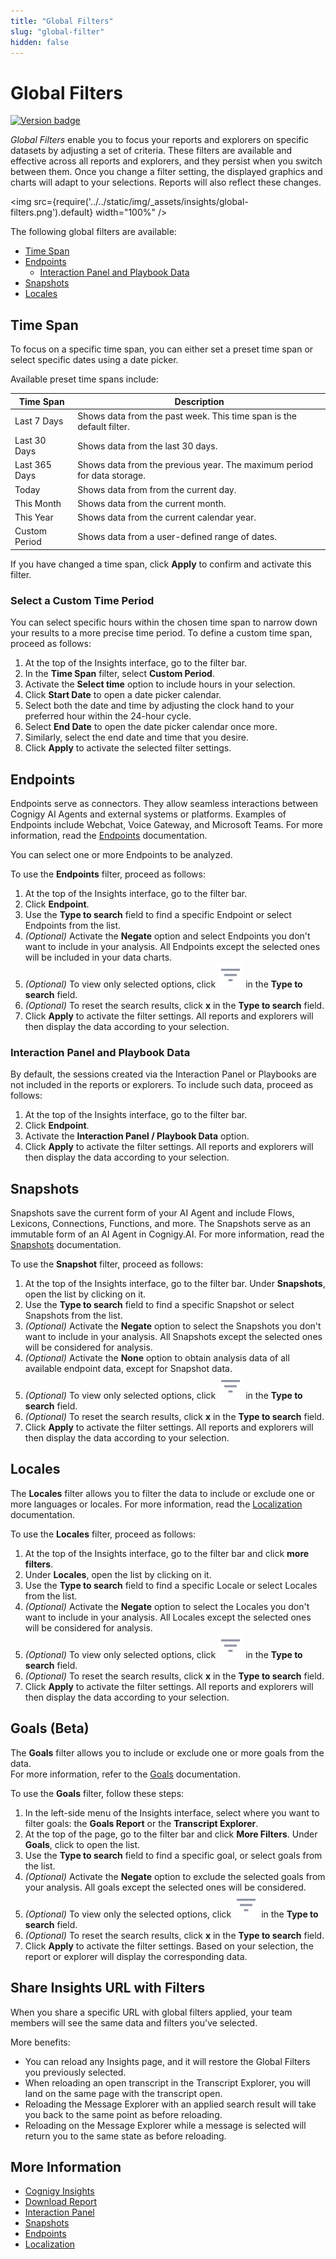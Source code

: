 ```yaml
---
title: "Global Filters" 
slug: "global-filter" 
hidden: false 
---
```


# Global Filters

<a href="Updated"><img src="https://img.shields.io/badge/Updated_in-v4.93-blue" alt="Version badge" /></a>

_Global Filters_ enable you to focus your reports and explorers on specific datasets by adjusting a set of criteria. These filters are available and effective across all reports and explorers, and they persist when you switch between them. Once you change a filter setting, the displayed graphics and charts will adapt to your selections. Reports will also reflect these changes.

<img src={require('../../static/img/_assets/insights/global-filters.png').default} width="100%" />

The following global filters are available:

- [Time Span](#time-span)
- [Endpoints](#endpoints)
    - [Interaction Panel and Playbook Data](#interaction-panel-and-playbook-data) 
- [Snapshots](#snapshots)
- [Locales](#locales)

## Time Span

To focus on a specific time span, you can either set a preset time span or select specific dates using a date picker.

Available preset time spans include:

| Time Span     | Description                                                             |
|---------------|-------------------------------------------------------------------------|
| Last 7 Days   | Shows data from the past week. This time span is the default filter.    |
| Last 30 Days  | Shows data from the last 30 days.                                       |
| Last 365 Days | Shows data from the previous year. The maximum period for data storage. |
| Today         | Shows data from from the current day.                                   |
| This Month    | Shows data from  the current month.                                     |
| This Year     | Shows data from the current calendar year.                              |
| Custom Period | Shows data from a user-defined range of dates.                          |

If you have changed a time span, click **Apply** to confirm and activate this filter.

### Select a Custom Time Period

You can select specific hours within the chosen time span to narrow down your results to a more precise time period.
To define a custom time span, proceed as follows:

1. At the top of the Insights interface, go to the filter bar.
2. In the **Time Span** filter, select **Custom Period**. 
3. Activate the **Select time** option to include hours in your selection. 
4. Click **Start Date** to open a date picker calendar. 
5. Select both the date and time by adjusting the clock hand to your preferred hour within the 24-hour cycle. 
6. Select **End Date** to open the date picker calendar once more. 
7. Similarly, select the end date and time that you desire. 
8. Click **Apply** to activate the selected filter settings.

## Endpoints

Endpoints serve as connectors. They allow seamless interactions between Cognigy AI Agents and external systems or platforms. Examples of Endpoints include Webchat, Voice Gateway, and Microsoft Teams.
For more information, read the [Endpoints](../ai/deploy/endpoints/overview.md) documentation.

You can select one or more Endpoints to be analyzed.

To use the **Endpoints** filter, proceed as follows:

1. At the top of the Insights interface, go to the filter bar.
2. Click **Endpoint**.
3. Use the **Type to search** field to find a specific Endpoint or select Endpoints from the list.
4. _(Optional)_ Activate the **Negate** option and select Endpoints you don't want to include in your analysis. All Endpoints except the selected ones will be included in your data charts.
5. _(Optional)_ To view only selected options, click ![filter](../../static/img/_assets/icons/filter.svg) in the **Type to search** field.
6. _(Optional)_ To reset the search results, click **x** in the **Type to search** field. 
7. Click **Apply** to activate the filter settings. All reports and explorers will then display the data according to your selection.

### Interaction Panel and Playbook Data

By default, the sessions created via the Interaction Panel or Playbooks are not included in the reports or explorers. To include such data, proceed as follows:

1. At the top of the Insights interface, go to the filter bar.
2. Click **Endpoint**.
3. Activate the **Interaction Panel / Playbook Data** option.
4. Click **Apply** to activate the filter settings. All reports and explorers will then display the data according to your selection.

## Snapshots

Snapshots save the current form of your AI Agent and include Flows, Lexicons, Connections, Functions, and more. The Snapshots serve as an immutable form of an AI Agent in Cognigy.AI.
For more information, read the [Snapshots](../ai/deploy/snapshots.md) documentation.

To use the **Snapshot** filter, proceed as follows:

1. At the top of the Insights interface, go to the filter bar. Under **Snapshots**, open the list by clicking on it. 
2. Use the **Type to search** field to find a specific Snapshot or select Snapshots from the list.
3. *(Optional)* Activate the **Negate** option to select the Snapshots you don't want to include in your analysis. All Snapshots except the selected ones will be considered for analysis.
4. *(Optional)* Activate the **None** option to obtain analysis data of all available endpoint data, except for Snapshot data.
5. *(Optional)* To view only selected options, click ![filter](../../static/img/_assets/icons/filter.svg) in the **Type to search** field.
6. *(Optional)* To reset the search results, click **x** in the **Type to search** field.
7. Click **Apply** to activate the filter settings. All reports and explorers will then display the data according to your selection.

## Locales

The **Locales** filter allows you to filter the data to include or exclude one or more languages or locales.
For more information, read the [Localization](../ai/build/translation-and-localization/localization.md) documentation.

To use the **Locales** filter, proceed as follows:

1. At the top of the Insights interface, go to the filter bar and click **more filters**.
2. Under **Locales**, open the list by clicking on it.
3. Use the **Type to search** field to find a specific Locale or select Locales from the list.
4. _(Optional)_ Activate the **Negate** option to select the Locales you don't want to include in your analysis. All Locales except the selected ones will be considered for analysis.
5. _(Optional)_ To view only selected options, click ![filter](../../static/img/_assets/icons/filter.svg) in the **Type to search** field.
6. _(Optional)_ To reset the search results, click **x** in the **Type to search** field.
7. Click **Apply** to activate the filter settings. All reports and explorers will then display the data according to your selection.

## Goals (Beta)

The **Goals** filter allows you to include or exclude one or more goals from the data.  
For more information, refer to the [Goals](../ai/analyze/goals-and-tasks/goals.md) documentation.

To use the **Goals** filter, follow these steps:

1. In the left-side menu of the Insights interface, select where you want to filter goals: the **Goals Report** or the **Transcript Explorer**.
2. At the top of the page, go to the filter bar and click **More Filters**. Under **Goals**, click to open the list.
3. Use the **Type to search** field to find a specific goal, or select goals from the list.
4. _(Optional)_ Activate the **Negate** option to exclude the selected goals from your analysis. All goals except the selected ones will be considered.
5. _(Optional)_ To view only the selected options, click ![filter](../../static/img/_assets/icons/filter.svg) in the **Type to search** field.
6. _(Optional)_ To reset the search results, click **x** in the **Type to search** field.
7. Click **Apply** to activate the filter settings. Based on your selection, the report or explorer will display the corresponding data.

## Share Insights URL with Filters

When you share a specific URL with global filters applied,
your team members will see the same data and filters you've selected.

More benefits:

- You can reload any Insights page, and it will restore the Global Filters you previously selected.
- When reloading an open transcript in the Transcript Explorer, you will land on the same page with the transcript open.
- Reloading the Message Explorer with an applied search result will take you back to the same point as before reloading.
- Reloading on the Message Explorer while a message is selected will return you to the same state as before reloading.

## More Information

- [Cognigy Insights](overview.md)
- [Download Report](download-reports.md)
- [Interaction Panel](../ai/test/interaction-panel/overview.md)
- [Snapshots](../ai/deploy/snapshots.md)
- [Endpoints](../ai/deploy/endpoints/overview.md)
- [Localization](../ai/build/translation-and-localization/localization.md)